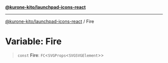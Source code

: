 [**@kurone-kito/launchpad-icons-react**](../README.md)

***

[@kurone-kito/launchpad-icons-react](../globals.md) / Fire

# Variable: Fire

> `const` **Fire**: `FC`\<`SVGProps`\<`SVGSVGElement`\>\>
